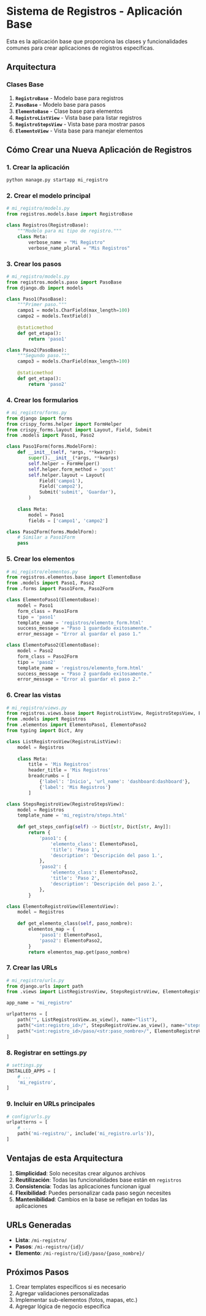 # Sistema de Registros - Aplicación Base

Esta es la aplicación base que proporciona las clases y funcionalidades comunes para crear aplicaciones de registros específicas.

## Arquitectura

### Clases Base

1. **`RegistroBase`** - Modelo base para registros
2. **`PasoBase`** - Modelo base para pasos
3. **`ElementoBase`** - Clase base para elementos
4. **`RegistroListView`** - Vista base para listar registros
5. **`RegistroStepsView`** - Vista base para mostrar pasos
6. **`ElementoView`** - Vista base para manejar elementos

## Cómo Crear una Nueva Aplicación de Registros

### 1. Crear la aplicación

```bash
python manage.py startapp mi_registro
```

### 2. Crear el modelo principal

```python
# mi_registro/models.py
from registros.models.base import RegistroBase

class Registros(RegistroBase):
    """Modelo para mi tipo de registro."""
    class Meta:
        verbose_name = "Mi Registro"
        verbose_name_plural = "Mis Registros"
```

### 3. Crear los pasos

```python
# mi_registro/models.py
from registros.models.paso import PasoBase
from django.db import models

class Paso1(PasoBase):
    """Primer paso."""
    campo1 = models.CharField(max_length=100)
    campo2 = models.TextField()
    
    @staticmethod
    def get_etapa():
        return 'paso1'

class Paso2(PasoBase):
    """Segundo paso."""
    campo3 = models.CharField(max_length=100)
    
    @staticmethod
    def get_etapa():
        return 'paso2'
```

### 4. Crear los formularios

```python
# mi_registro/forms.py
from django import forms
from crispy_forms.helper import FormHelper
from crispy_forms.layout import Layout, Field, Submit
from .models import Paso1, Paso2

class Paso1Form(forms.ModelForm):
    def __init__(self, *args, **kwargs):
        super().__init__(*args, **kwargs)
        self.helper = FormHelper()
        self.helper.form_method = 'post'
        self.helper.layout = Layout(
            Field('campo1'),
            Field('campo2'),
            Submit('submit', 'Guardar'),
        )
    
    class Meta:
        model = Paso1
        fields = ['campo1', 'campo2']

class Paso2Form(forms.ModelForm):
    # Similar a Paso1Form
    pass
```

### 5. Crear los elementos

```python
# mi_registro/elementos.py
from registros.elementos.base import ElementoBase
from .models import Paso1, Paso2
from .forms import Paso1Form, Paso2Form

class ElementoPaso1(ElementoBase):
    model = Paso1
    form_class = Paso1Form
    tipo = 'paso1'
    template_name = 'registros/elemento_form.html'
    success_message = "Paso 1 guardado exitosamente."
    error_message = "Error al guardar el paso 1."

class ElementoPaso2(ElementoBase):
    model = Paso2
    form_class = Paso2Form
    tipo = 'paso2'
    template_name = 'registros/elemento_form.html'
    success_message = "Paso 2 guardado exitosamente."
    error_message = "Error al guardar el paso 2."
```

### 6. Crear las vistas

```python
# mi_registro/views.py
from registros.views.base import RegistroListView, RegistroStepsView, ElementoView
from .models import Registros
from .elementos import ElementoPaso1, ElementoPaso2
from typing import Dict, Any

class ListRegistrosView(RegistroListView):
    model = Registros
    
    class Meta:
        title = 'Mis Registros'
        header_title = 'Mis Registros'
        breadcrumbs = [
            {'label': 'Inicio', 'url_name': 'dashboard:dashboard'},
            {'label': 'Mis Registros'}
        ]

class StepsRegistroView(RegistroStepsView):
    model = Registros
    template_name = 'mi_registro/steps.html'
    
    def get_steps_config(self) -> Dict[str, Dict[str, Any]]:
        return {
            'paso1': {
                'elemento_class': ElementoPaso1,
                'title': 'Paso 1',
                'description': 'Descripción del paso 1.',
            },
            'paso2': {
                'elemento_class': ElementoPaso2,
                'title': 'Paso 2',
                'description': 'Descripción del paso 2.',
            },
        }

class ElementoRegistroView(ElementoView):
    model = Registros
    
    def get_elemento_class(self, paso_nombre):
        elementos_map = {
            'paso1': ElementoPaso1,
            'paso2': ElementoPaso2,
        }
        return elementos_map.get(paso_nombre)
```

### 7. Crear las URLs

```python
# mi_registro/urls.py
from django.urls import path
from .views import ListRegistrosView, StepsRegistroView, ElementoRegistroView

app_name = "mi_registro"

urlpatterns = [
    path("", ListRegistrosView.as_view(), name="list"),
    path("<int:registro_id>/", StepsRegistroView.as_view(), name="steps"),
    path("<int:registro_id>/paso/<str:paso_nombre>/", ElementoRegistroView.as_view(), name="elemento"),
]
```

### 8. Registrar en settings.py

```python
# settings.py
INSTALLED_APPS = [
    # ...
    'mi_registro',
]
```

### 9. Incluir en URLs principales

```python
# config/urls.py
urlpatterns = [
    # ...
    path('mi-registro/', include('mi_registro.urls')),
]
```

## Ventajas de esta Arquitectura

1. **Simplicidad**: Solo necesitas crear algunos archivos
2. **Reutilización**: Todas las funcionalidades base están en `registros`
3. **Consistencia**: Todas las aplicaciones funcionan igual
4. **Flexibilidad**: Puedes personalizar cada paso según necesites
5. **Mantenibilidad**: Cambios en la base se reflejan en todas las aplicaciones

## URLs Generadas

- **Lista**: `/mi-registro/`
- **Pasos**: `/mi-registro/{id}/`
- **Elemento**: `/mi-registro/{id}/paso/{paso_nombre}/`

## Próximos Pasos

1. Crear templates específicos si es necesario
2. Agregar validaciones personalizadas
3. Implementar sub-elementos (fotos, mapas, etc.)
4. Agregar lógica de negocio específica 